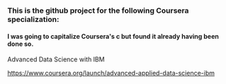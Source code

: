### This is the github project for the following Coursera specialization:

#### I was going to capitalize Coursera's c but found it already having been done so. 

Advanced Data Science with IBM

https://www.coursera.org/launch/advanced-applied-data-science-ibm
